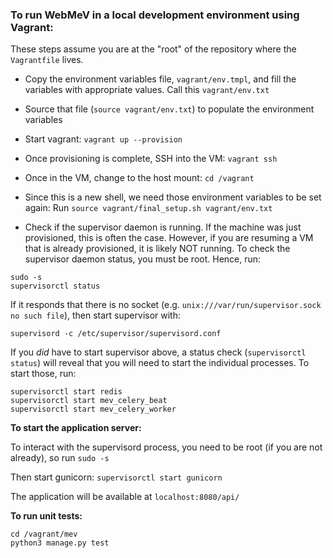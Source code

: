 ### To run WebMeV in a local development environment using Vagrant:

These steps assume you are at the "root" of the repository where the `Vagrantfile` lives.

- Copy the environment variables file, `vagrant/env.tmpl`, and fill the variables with appropriate values. Call this `vagrant/env.txt`

- Source that file (`source vagrant/env.txt`) to populate the environment variables

- Start vagrant: `vagrant up --provision`

- Once provisioning is complete, SSH into the VM: `vagrant ssh`

- Once in the VM, change to the host mount: `cd /vagrant`

- Since this is a new shell, we need those environment variables to be set again: Run `source vagrant/final_setup.sh vagrant/env.txt`

- Check if the supervisor daemon is running. If the machine was just provisioned, this is often the case. However, if you are resuming a VM that is already provisioned, it is likely NOT running. To check the supervisor daemon status, you must be root. Hence, run:

```
sudo -s
supervisorctl status
```
If it responds that there is no socket (e.g. `unix:///var/run/supervisor.sock no such file`), then start supervisor with:

```
supervisord -c /etc/supervisor/supervisord.conf
```

If you *did* have to start supervisor above, a status check (`supervisorctl status`) will reveal that you will need to start the individual processes. To start those, run:

```
supervisorctl start redis
supervisorctl start mev_celery_beat
supervisorctl start mev_celery_worker
```


**To start the application server:** 

To interact with the supervisord process, you need to be root (if you are not already), so run `sudo -s`

Then start gunicorn: `supervisorctl start gunicorn`

The application will be available at `localhost:8080/api/`


**To run unit tests:**
```
cd /vagrant/mev
python3 manage.py test 
```

